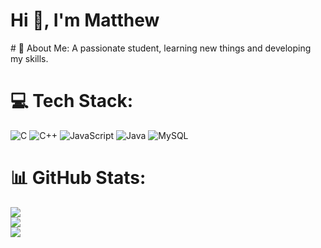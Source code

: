 <h1>Hi 👋, I'm Matthew</h1>
# 💫 About Me:
A passionate student, learning new things and developing my skills.


# 💻 Tech Stack:
![C](https://img.shields.io/badge/c-%2300599C.svg?style=for-the-badge&logo=c&logoColor=white) ![C++](https://img.shields.io/badge/c++-%2300599C.svg?style=for-the-badge&logo=c%2B%2B&logoColor=white) ![JavaScript](https://img.shields.io/badge/javascript-%23323330.svg?style=for-the-badge&logo=javascript&logoColor=%23F7DF1E) ![Java](https://img.shields.io/badge/java-%23ED8B00.svg?style=for-the-badge&logo=openjdk&logoColor=white) ![MySQL](https://img.shields.io/badge/mysql-4479A1.svg?style=for-the-badge&logo=mysql&logoColor=white)
# 📊 GitHub Stats:
![](https://github-readme-stats.vercel.app/api?username=OlkoMateusz&theme=dark&hide_border=false&include_all_commits=true&count_private=true)<br/>
![](https://nirzak-streak-stats.vercel.app/?user=OlkoMateusz&theme=dark&hide_border=false)<br/>
![](https://github-readme-stats.vercel.app/api/top-langs/?username=OlkoMateusz&theme=dark&hide_border=false&include_all_commits=true&count_private=true&layout=compact)

